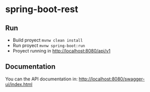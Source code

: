 # spring-boot-rest

## Run
- Build proyect `mvnw clean install`
- Run proyect `mvnw spring-boot:run`
- Proyect running in [http://localhost:8080/api/v1](http://localhost:8080/api)

## Documentation
You can the API documentation in: [http://localhost:8080/swagger-ui/index.html](http://localhost:8080/swagger-ui/index.html)
